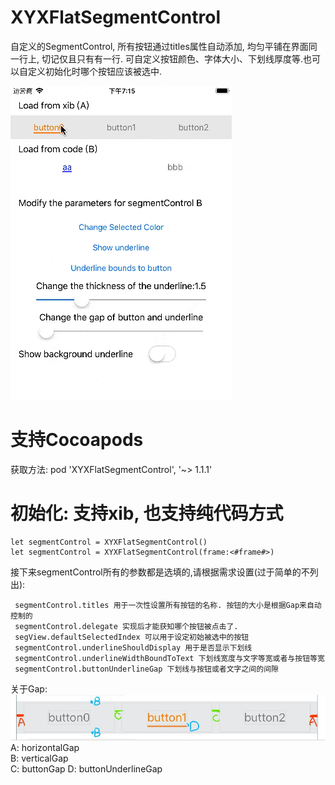 # XYXFlatSegmentControl

自定义的SegmentControl, 所有按钮通过titles属性自动添加, 均匀平铺在界面同一行上, 切记仅且只有有一行.
可自定义按钮颜色、字体大小、下划线厚度等.也可以自定义初始化时哪个按钮应该被选中.

![bbb](/bbb.gif)

# 支持Cocoapods
获取方法:
pod 'XYXFlatSegmentControl', '~> 1.1.1'
 

# 初始化: 支持xib, 也支持纯代码方式
```
let segmentControl = XYXFlatSegmentControl()
let segmentControl = XYXFlatSegmentControl(frame:<#frame#>)
```

接下来segmentControl所有的参数都是选填的,请根据需求设置(过于简单的不列出):
```
 segmentControl.titles 用于一次性设置所有按钮的名称. 按钮的大小是根据Gap来自动控制的
 segmentControl.delegate 实现后才能获知哪个按钮被点击了.
 segView.defaultSelectedIndex 可以用于设定初始被选中的按钮
 segmentControl.underlineShouldDisplay 用于是否显示下划线
 segmentControl.underlineWidthBoundToText 下划线宽度与文字等宽或者与按钮等宽
 segmentControl.buttonUnderlineGap 下划线与按钮或者文字之间的间隙
```

关于Gap:
![aa](/gap.png)
A: horizontalGap  
B: verticalGap  
C: buttonGap 
D: buttonUnderlineGap

